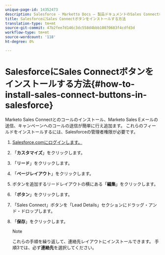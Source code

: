 ```yaml
---
unique-page-id: 14352473
description: Salesforce - Marketto Docs — 製品ドキュメントのSales Connectボタンのインストール方法
title: SalesforceにSales Connectボタンをインストールする方法
translation-type: tm+mt
source-git-commit: 47b2fee7d146c3dc558d4bbb10070683f4cdfd3d
workflow-type: tm+mt
source-wordcount: '118'
ht-degree: 0%

---
```



# SalesforceにSales Connectボタンをインストールする方法{#how-to-install-sales-connect-buttons-in-salesforce}

Marketo Sales Connectとのコールのインストール、Marketo Sales Eメールの送信、キャンペーンへのコールの送信が簡単に行え追加ます。 これらのフィールドをインストールするには、Salesforceの管理者権限が必要です。

1. [Salesforce.comにログインします。](http://Salesforce.com)
1. 「**カスタマイズ**」をクリックします。
1. 「**リード**」をクリックします。
1. 「**ページレイアウト**」をクリックします。
1. ボタンを追加するリードレイアウトの横にある「**編集**」をクリックします。
1. 「**ボタン**」をクリックします。
1. 「Sales Connect」ボタンを「Lead Details」セクションにドラッグ・アンド・ドロップします。
1. 「**保存**」をクリックします。

   >[!NOTE]
   >
   >これらの手順を繰り返して、連絡先レイアウトにインストールできます。 手順3では、必ず&#x200B;**連絡先**&#x200B;を選択してください。

